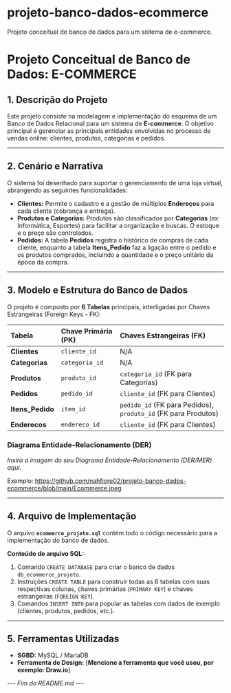 # projeto-banco-dados-ecommerce
Projeto conceitual de banco de dados para um sistema de e-commerce.
# Projeto Conceitual de Banco de Dados: E-COMMERCE

## 1. Descrição do Projeto

Este projeto consiste na modelagem e implementação do esquema de um Banco de Dados Relacional para um sistema de **E-commerce**. O objetivo principal é gerenciar as principais entidades envolvidas no processo de vendas online: clientes, produtos, categorias e pedidos.

---

## 2. Cenário e Narrativa

O sistema foi desenhado para suportar o gerenciamento de uma loja virtual, abrangendo as seguintes funcionalidades:

* **Clientes:** Permite o cadastro e a gestão de múltiplos **Endereços** para cada cliente (cobrança e entrega).
* **Produtos e Categorias:** Produtos são classificados por **Categorias** (ex: Informática, Esportes) para facilitar a organização e buscas. O estoque e o preço são controlados.
* **Pedidos:** A tabela **Pedidos** registra o histórico de compras de cada cliente, enquanto a tabela **Itens\_Pedido** faz a ligação entre o pedido e os produtos comprados, incluindo a quantidade e o preço unitário da época da compra.

---

## 3. Modelo e Estrutura do Banco de Dados

O projeto é composto por **6 Tabelas** principais, interligadas por Chaves Estrangeiras (Foreign Keys - FK):

| Tabela | Chave Primária (PK) | Chaves Estrangeiras (FK) |
| :--- | :--- | :--- |
| **Clientes** | `cliente_id` | N/A |
| **Categorias** | `categoria_id` | N/A |
| **Produtos** | `produto_id` | `categoria_id` (FK para Categorias) |
| **Pedidos** | `pedido_id` | `cliente_id` (FK para Clientes) |
| **Itens\_Pedido** | `item_id` | `pedido_id` (FK para Pedidos), `produto_id` (FK para Produtos) |
| **Enderecos** | `endereco_id` | `cliente_id` (FK para Clientes) |

### Diagrama Entidade-Relacionamento (DER)

*Insira a imagem do seu Diagrama Entidade-Relacionamento (DER/MER) aqui.*

Exemplo:
https://github.com/nahfiore02/projeto-banco-dados-ecommerce/blob/main/Ecommerce.jpeg


---

## 4. Arquivo de Implementação

O arquivo **`ecommerce_projeto.sql`** contém todo o código necessário para a implementação do banco de dados.

**Conteúdo do arquivo SQL:**

1.  Comando `CREATE DATABASE` para criar o banco de dados `db_ecommerce_projeto`.
2.  Instruções `CREATE TABLE` para construir todas as 6 tabelas com suas respectivas colunas, chaves primárias (`PRIMARY KEY`) e chaves estrangeiras (`FOREIGN KEY`).
3.  Comandos `INSERT INTO` para popular as tabelas com dados de exemplo (clientes, produtos, pedidos, etc.).

---

## 5. Ferramentas Utilizadas

* **SGBD:** MySQL / MariaDB
* **Ferramenta de Design:** [**Mencione a ferramenta que você usou, por exemplo: Draw.io**]

*--- Fim do README.md ---*

